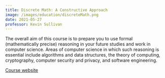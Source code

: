 ```yaml
---
title: Discrete Math: A Constructive Approach
image: /images/education/discreteMath.png
date: 2021-05-27
professor: Kevin Sullivan
---
```


<a name="discreteMath"></a>

The overall aim of this course is to prepare you to use formal (mathematically precise) reasoning in your future studies and work in computer science. Areas of computer science in which such reasoning is essential include algorithms and data structures, the theory of computing, cryptography, computer security and privacy, and software engineering.

[Course website](https://kevinsullivan.github.io/cs-dm-dev/index.html)
